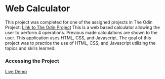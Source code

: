 # Web Calculator
This project was completed for one of the assigned projects in The Odin Project: [Link to The Odin Project](https://www.theodinproject.com/lessons/foundations-calculator)
This is a web based calculator allowing the user to perform 4 operations. Previous made calculations are shown to the user. This application uses HTML, CSS, and Javascript.
The goal of this project was to practice the use of HTML, CSS, and Javascript utilizing the topics and skills learned.
### Accessing the Project
[Live Demo](https://e-trinh.github.io/WebCalculator/)
